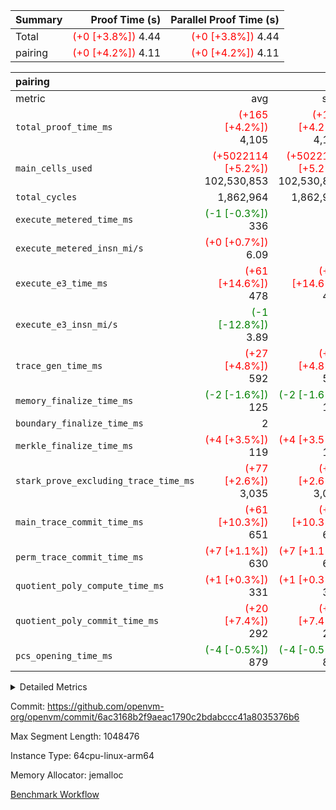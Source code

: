 | Summary | Proof Time (s) | Parallel Proof Time (s) |
|:---|---:|---:|
| Total | <span style='color: red'>(+0 [+3.8%])</span> 4.44 | <span style='color: red'>(+0 [+3.8%])</span> 4.44 |
| pairing | <span style='color: red'>(+0 [+4.2%])</span> 4.11 | <span style='color: red'>(+0 [+4.2%])</span> 4.11 |


| pairing |||||
|:---|---:|---:|---:|---:|
|metric|avg|sum|max|min|
| `total_proof_time_ms ` | <span style='color: red'>(+165 [+4.2%])</span> 4,105 | <span style='color: red'>(+165 [+4.2%])</span> 4,105 | <span style='color: red'>(+165 [+4.2%])</span> 4,105 | <span style='color: red'>(+165 [+4.2%])</span> 4,105 |
| `main_cells_used     ` | <span style='color: red'>(+5022114 [+5.2%])</span> 102,530,853 | <span style='color: red'>(+5022114 [+5.2%])</span> 102,530,853 | <span style='color: red'>(+5022114 [+5.2%])</span> 102,530,853 | <span style='color: red'>(+5022114 [+5.2%])</span> 102,530,853 |
| `total_cycles        ` |  1,862,964 |  1,862,964 |  1,862,964 |  1,862,964 |
| `execute_metered_time_ms` | <span style='color: green'>(-1 [-0.3%])</span> 336 | -          | -          | -          |
| `execute_metered_insn_mi/s` | <span style='color: red'>(+0 [+0.7%])</span> 6.09 | -          | <span style='color: red'>(+0 [+0.7%])</span> 6.09 | <span style='color: red'>(+0 [+0.7%])</span> 6.09 |
| `execute_e3_time_ms  ` | <span style='color: red'>(+61 [+14.6%])</span> 478 | <span style='color: red'>(+61 [+14.6%])</span> 478 | <span style='color: red'>(+61 [+14.6%])</span> 478 | <span style='color: red'>(+61 [+14.6%])</span> 478 |
| `execute_e3_insn_mi/s` | <span style='color: green'>(-1 [-12.8%])</span> 3.89 | -          | <span style='color: green'>(-1 [-12.8%])</span> 3.89 | <span style='color: green'>(-1 [-12.8%])</span> 3.89 |
| `trace_gen_time_ms   ` | <span style='color: red'>(+27 [+4.8%])</span> 592 | <span style='color: red'>(+27 [+4.8%])</span> 592 | <span style='color: red'>(+27 [+4.8%])</span> 592 | <span style='color: red'>(+27 [+4.8%])</span> 592 |
| `memory_finalize_time_ms` | <span style='color: green'>(-2 [-1.6%])</span> 125 | <span style='color: green'>(-2 [-1.6%])</span> 125 | <span style='color: green'>(-2 [-1.6%])</span> 125 | <span style='color: green'>(-2 [-1.6%])</span> 125 |
| `boundary_finalize_time_ms` |  2 |  2 |  2 |  2 |
| `merkle_finalize_time_ms` | <span style='color: red'>(+4 [+3.5%])</span> 119 | <span style='color: red'>(+4 [+3.5%])</span> 119 | <span style='color: red'>(+4 [+3.5%])</span> 119 | <span style='color: red'>(+4 [+3.5%])</span> 119 |
| `stark_prove_excluding_trace_time_ms` | <span style='color: red'>(+77 [+2.6%])</span> 3,035 | <span style='color: red'>(+77 [+2.6%])</span> 3,035 | <span style='color: red'>(+77 [+2.6%])</span> 3,035 | <span style='color: red'>(+77 [+2.6%])</span> 3,035 |
| `main_trace_commit_time_ms` | <span style='color: red'>(+61 [+10.3%])</span> 651 | <span style='color: red'>(+61 [+10.3%])</span> 651 | <span style='color: red'>(+61 [+10.3%])</span> 651 | <span style='color: red'>(+61 [+10.3%])</span> 651 |
| `perm_trace_commit_time_ms` | <span style='color: red'>(+7 [+1.1%])</span> 630 | <span style='color: red'>(+7 [+1.1%])</span> 630 | <span style='color: red'>(+7 [+1.1%])</span> 630 | <span style='color: red'>(+7 [+1.1%])</span> 630 |
| `quotient_poly_compute_time_ms` | <span style='color: red'>(+1 [+0.3%])</span> 331 | <span style='color: red'>(+1 [+0.3%])</span> 331 | <span style='color: red'>(+1 [+0.3%])</span> 331 | <span style='color: red'>(+1 [+0.3%])</span> 331 |
| `quotient_poly_commit_time_ms` | <span style='color: red'>(+20 [+7.4%])</span> 292 | <span style='color: red'>(+20 [+7.4%])</span> 292 | <span style='color: red'>(+20 [+7.4%])</span> 292 | <span style='color: red'>(+20 [+7.4%])</span> 292 |
| `pcs_opening_time_ms ` | <span style='color: green'>(-4 [-0.5%])</span> 879 | <span style='color: green'>(-4 [-0.5%])</span> 879 | <span style='color: green'>(-4 [-0.5%])</span> 879 | <span style='color: green'>(-4 [-0.5%])</span> 879 |



<details>
<summary>Detailed Metrics</summary>

|  | keygen_time_ms | commit_exe_time_ms | app proof_time_ms |
| --- | --- | --- |
|  | 1,107 | 10 | 8,743 | 

| group | num_segments | memory_to_vec_partition_time_ms | insns | fri.log_blowup | execute_segment_time_ms | execute_metered_time_ms | execute_metered_insn_mi/s |
| --- | --- | --- | --- | --- | --- | --- | --- |
| pairing | 1 | 23 | 1,862,965 | 1 | 7,967 | 336 | 6.09 | 

| group | air_name | quotient_deg | interactions | constraints |
| --- | --- | --- | --- | --- |
| pairing | AccessAdapterAir<16> | 2 | 5 | 12 | 
| pairing | AccessAdapterAir<2> | 2 | 5 | 12 | 
| pairing | AccessAdapterAir<32> | 2 | 5 | 12 | 
| pairing | AccessAdapterAir<4> | 2 | 5 | 12 | 
| pairing | AccessAdapterAir<8> | 2 | 5 | 12 | 
| pairing | BitwiseOperationLookupAir<8> | 2 | 2 | 4 | 
| pairing | KeccakVmAir | 2 | 321 | 4,513 | 
| pairing | MemoryMerkleAir<8> | 2 | 4 | 39 | 
| pairing | PersistentBoundaryAir<8> | 2 | 3 | 7 | 
| pairing | PhantomAir | 2 | 3 | 5 | 
| pairing | Poseidon2PeripheryAir<BabyBearParameters>, 1> | 2 | 1 | 286 | 
| pairing | ProgramAir | 1 | 1 | 4 | 
| pairing | RangeTupleCheckerAir<2> | 1 | 1 | 4 | 
| pairing | Rv32HintStoreAir | 2 | 18 | 28 | 
| pairing | VariableRangeCheckerAir | 1 | 1 | 4 | 
| pairing | VmAirWrapper<Rv32BaseAluAdapterAir, BaseAluCoreAir<4, 8> | 2 | 20 | 37 | 
| pairing | VmAirWrapper<Rv32BaseAluAdapterAir, LessThanCoreAir<4, 8> | 2 | 18 | 40 | 
| pairing | VmAirWrapper<Rv32BaseAluAdapterAir, ShiftCoreAir<4, 8> | 2 | 24 | 91 | 
| pairing | VmAirWrapper<Rv32BranchAdapterAir, BranchEqualCoreAir<4> | 2 | 11 | 20 | 
| pairing | VmAirWrapper<Rv32BranchAdapterAir, BranchLessThanCoreAir<4, 8> | 2 | 13 | 35 | 
| pairing | VmAirWrapper<Rv32CondRdWriteAdapterAir, Rv32JalLuiCoreAir> | 2 | 10 | 18 | 
| pairing | VmAirWrapper<Rv32IsEqualModAdapterAir<2, 1, 32, 32>, ModularIsEqualCoreAir<32, 4, 8> | 2 | 25 | 225 | 
| pairing | VmAirWrapper<Rv32JalrAdapterAir, Rv32JalrCoreAir> | 2 | 16 | 20 | 
| pairing | VmAirWrapper<Rv32LoadStoreAdapterAir, LoadSignExtendCoreAir<4, 8> | 2 | 18 | 33 | 
| pairing | VmAirWrapper<Rv32LoadStoreAdapterAir, LoadStoreCoreAir<4> | 2 | 17 | 40 | 
| pairing | VmAirWrapper<Rv32MultAdapterAir, DivRemCoreAir<4, 8> | 2 | 25 | 84 | 
| pairing | VmAirWrapper<Rv32MultAdapterAir, MulHCoreAir<4, 8> | 2 | 24 | 31 | 
| pairing | VmAirWrapper<Rv32MultAdapterAir, MultiplicationCoreAir<4, 8> | 2 | 19 | 19 | 
| pairing | VmAirWrapper<Rv32RdWriteAdapterAir, Rv32AuipcCoreAir> | 2 | 12 | 14 | 
| pairing | VmAirWrapper<Rv32VecHeapAdapterAir<1, 2, 2, 32, 32>, FieldExpressionCoreAir> | 2 | 415 | 480 | 
| pairing | VmAirWrapper<Rv32VecHeapAdapterAir<2, 1, 1, 32, 32>, FieldExpressionCoreAir> | 2 | 158 | 190 | 
| pairing | VmAirWrapper<Rv32VecHeapAdapterAir<2, 2, 2, 32, 32>, FieldExpressionCoreAir> | 2 | 428 | 457 | 
| pairing | VmConnectorAir | 2 | 5 | 11 | 

| group | air_name | segment | rows | prep_cols | perm_cols | main_cols | cells |
| --- | --- | --- | --- | --- | --- | --- | --- |
| pairing | AccessAdapterAir<16> | 0 | 262,144 |  | 16 | 25 | 10,747,904 | 
| pairing | AccessAdapterAir<32> | 0 | 131,072 |  | 16 | 41 | 7,471,104 | 
| pairing | AccessAdapterAir<8> | 0 | 524,288 |  | 16 | 17 | 17,301,504 | 
| pairing | BitwiseOperationLookupAir<8> | 0 | 65,536 | 3 | 8 | 2 | 655,360 | 
| pairing | MemoryMerkleAir<8> | 0 | 32,768 |  | 16 | 32 | 1,572,864 | 
| pairing | PersistentBoundaryAir<8> | 0 | 32,768 |  | 12 | 20 | 1,048,576 | 
| pairing | PhantomAir | 0 | 1 |  | 12 | 6 | 18 | 
| pairing | Poseidon2PeripheryAir<BabyBearParameters>, 1> | 0 | 32,768 |  | 8 | 300 | 10,092,544 | 
| pairing | ProgramAir | 0 | 32,768 |  | 8 | 10 | 589,824 | 
| pairing | RangeTupleCheckerAir<2> | 0 | 524,288 | 2 | 8 | 1 | 4,718,592 | 
| pairing | Rv32HintStoreAir | 0 | 256 |  | 44 | 32 | 19,456 | 
| pairing | VariableRangeCheckerAir | 0 | 262,144 | 2 | 8 | 1 | 2,359,296 | 
| pairing | VmAirWrapper<Rv32BaseAluAdapterAir, BaseAluCoreAir<4, 8> | 0 | 1,048,576 |  | 52 | 36 | 92,274,688 | 
| pairing | VmAirWrapper<Rv32BaseAluAdapterAir, LessThanCoreAir<4, 8> | 0 | 65,536 |  | 40 | 37 | 5,046,272 | 
| pairing | VmAirWrapper<Rv32BaseAluAdapterAir, ShiftCoreAir<4, 8> | 0 | 2,048 |  | 52 | 53 | 215,040 | 
| pairing | VmAirWrapper<Rv32BranchAdapterAir, BranchEqualCoreAir<4> | 0 | 262,144 |  | 28 | 26 | 14,155,776 | 
| pairing | VmAirWrapper<Rv32BranchAdapterAir, BranchLessThanCoreAir<4, 8> | 0 | 131,072 |  | 32 | 32 | 8,388,608 | 
| pairing | VmAirWrapper<Rv32CondRdWriteAdapterAir, Rv32JalLuiCoreAir> | 0 | 8,192 |  | 28 | 18 | 376,832 | 
| pairing | VmAirWrapper<Rv32IsEqualModAdapterAir<2, 1, 32, 32>, ModularIsEqualCoreAir<32, 4, 8> | 0 | 32 |  | 56 | 166 | 7,104 | 
| pairing | VmAirWrapper<Rv32JalrAdapterAir, Rv32JalrCoreAir> | 0 | 65,536 |  | 36 | 28 | 4,194,304 | 
| pairing | VmAirWrapper<Rv32LoadStoreAdapterAir, LoadStoreCoreAir<4> | 0 | 1,048,576 |  | 52 | 41 | 97,517,568 | 
| pairing | VmAirWrapper<Rv32MultAdapterAir, MulHCoreAir<4, 8> | 0 | 256 |  | 72 | 39 | 28,416 | 
| pairing | VmAirWrapper<Rv32MultAdapterAir, MultiplicationCoreAir<4, 8> | 0 | 512 |  | 52 | 31 | 42,496 | 
| pairing | VmAirWrapper<Rv32RdWriteAdapterAir, Rv32AuipcCoreAir> | 0 | 32,768 |  | 28 | 20 | 1,572,864 | 
| pairing | VmAirWrapper<Rv32VecHeapAdapterAir<2, 1, 1, 32, 32>, FieldExpressionCoreAir> | 0 | 1,024 |  | 320 | 263 | 596,992 | 
| pairing | VmAirWrapper<Rv32VecHeapAdapterAir<2, 2, 2, 32, 32>, FieldExpressionCoreAir> | 0 | 16,384 |  | 604 | 497 | 18,038,784 | 
| pairing | VmConnectorAir | 0 | 2 | 1 | 16 | 5 | 42 | 

| group | segment | trace_gen_time_ms | total_proof_time_ms | total_cycles | total_cells | stark_prove_excluding_trace_time_ms | quotient_poly_compute_time_ms | quotient_poly_commit_time_ms | prove_segment_time_ms | perm_trace_commit_time_ms | pcs_opening_time_ms | merkle_finalize_time_ms | memory_to_vec_partition_time_ms | memory_finalize_time_ms | main_trace_commit_time_ms | main_cells_used | insns | generate_perm_trace_time_ms_time_ms | execute_e3_time_ms | execute_e3_insn_mi/s | boundary_finalize_time_ms |
| --- | --- | --- | --- | --- | --- | --- | --- | --- | --- | --- | --- | --- | --- | --- | --- | --- | --- | --- | --- | --- | --- |
| pairing | 0 | 592 | 4,105 | 1,862,964 | 304,931,516 | 3,035 | 331 | 292 | 3,539 | 630 | 879 | 119 | 24 | 125 | 651 | 102,530,853 | 1,862,965 | 240 | 478 | 3.89 | 2 | 

| group | segment | trace_height_constraint | weighted_sum | threshold |
| --- | --- | --- | --- | --- |
| pairing | 0 | 0 | 5,382,342 | 2,013,265,921 | 
| pairing | 0 | 1 | 18,152,512 | 2,013,265,921 | 
| pairing | 0 | 2 | 2,691,171 | 2,013,265,921 | 
| pairing | 0 | 3 | 25,000,068 | 2,013,265,921 | 
| pairing | 0 | 4 | 131,072 | 2,013,265,921 | 
| pairing | 0 | 5 | 65,536 | 2,013,265,921 | 
| pairing | 0 | 6 | 6,016,192 | 2,013,265,921 | 
| pairing | 0 | 7 | 4,096 | 2,013,265,921 | 
| pairing | 0 | 8 | 58,426,029 | 2,013,265,921 | 

</details>


Commit: https://github.com/openvm-org/openvm/commit/6ac3168b2f9aeac1790c2bdabccc41a8035376b6

Max Segment Length: 1048476

Instance Type: 64cpu-linux-arm64

Memory Allocator: jemalloc

[Benchmark Workflow](https://github.com/openvm-org/openvm/actions/runs/15945479940)
